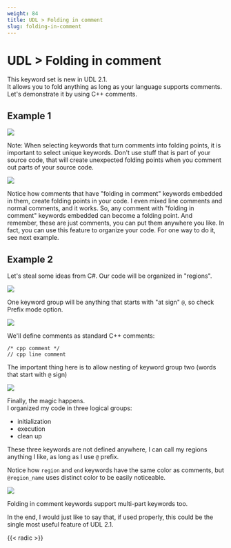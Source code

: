 ```yaml
---
weight: 84
title: UDL > Folding in comment
slug: folding-in-comment
---
```


# UDL &gt; Folding in comment

This keyword set is new in UDL 2.1.<br>
It allows you to fold anything as long as your language supports comments.<br>
Let's demonstrate it by using C++ comments.

## Example 1

![](../images/folding_in_comment_01.png)

Note: When selecting keywords that turn comments into folding points, it is important to select unique keywords. Don't use stuff that is part of your source code, that will create unexpected folding points when you comment out parts of your source code.

![](../images/folding_in_comment_02.png)

Notice how comments that have "folding in comment" keywords embedded in them, create folding points in your code. I even mixed line comments and normal comments, and it works. So, any comment with "folding in comment" keywords embedded can become a folding point. And remember, these are just comments, you can put them anywhere you like. In fact, you can use this feature to organize your code. For one way to do it, see next example.

## Example 2

Let's steal some ideas from C#. Our code will be organized in "regions".

![](../images/folding_in_comment_03.png)

One keyword group will be anything that starts with "at sign" `@`, so check Prefix mode option.

![](../images/folding_in_comment_04.png)

We'll define comments as standard C++ comments:

```
/* cpp comment */
// cpp line comment
```

The important thing here is to allow nesting of keyword group two (words that start with `@` sign)

![](../images/folding_in_comment_05.png)

Finally, the magic happens.<br>
I organized my code in three logical groups:

- initialization
- execution
- clean up

These three keywords are not defined anywhere, I can call my regions anything I like, as long as I use `@` prefix.

Notice how `region` and `end` keywords have the same color as comments, but `@region_name` uses distinct color to be easily noticeable.

![](../images/folding_in_comment_06.png)

Folding in comment keywords support multi-part keywords too.

In the end, I would just like to say that, if used properly, this could be the single most useful feature of UDL 2.1.

{{< radic >}}
